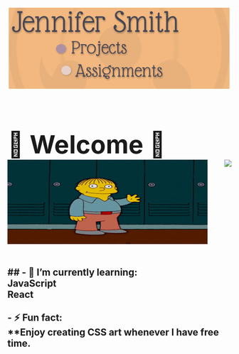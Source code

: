 # <img width="920" height="190" src='images/banner.png'/> <div align="left"><h1>🦋 Welcome 🦋<br> <div align="left"> <img src="images/hello.gif" width="450px" height="190px"><img align="right" src="https://github-readme-stats.vercel.app/api//?username=JenniferSmith007&theme=shades-of-purple" /></div> </h1></div>

## <div align="left">## - 🌱 **I’m currently learning:**<br><div align="left"> **JavaScript** <br> **React** </div> <br> - ⚡ **Fun fact:** <br> \*\*Enjoy creating CSS art whenever I have free time.</div>

<!--
**JenniferSmith007/JenniferSmith007** is a ✨ _special_ ✨ repository because its `README.md` (this file) appears on your GitHub profile.

Here are some ideas to get you started:

- 🔭 I’m currently working on ...
- 🌱 I’m currently learning ...
- 👯 I’m looking to collaborate on ...
- 🤔 I’m looking for help with ...
- 💬 Ask me about ...
- 📫 How to reach me: ...
- 😄 Pronouns: ...
- ⚡ Fun fact: ...
-->

